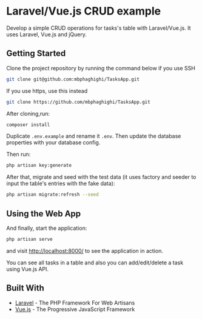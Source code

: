 # Laravel/Vue.js CRUD example

Develop a simple CRUD operations for tasks's table with Laravel/Vue.js. It uses Laravel, Vue.js and jQuery. 

## Getting Started

Clone the project repository by running the command below if you use SSH

```bash
git clone git@github.com:mbphaghighi/TasksApp.git
```

If you use https, use this instead

```bash
git clone https://github.com/mbphaghighi/TasksApp.git
```

After cloning,run:

```bash
composer install
```

Duplicate `.env.example` and rename it `.env`.
Then update the database properties with your database config.

Then run:

```bash
php artisan key:generate
```

After that, migrate and seed with the test data (it uses factory and seeder to input the table's entries with the fake data):

```bash
php artisan migrate:refresh --seed
```

## Using the Web App

And finally, start the application:

```bash
php artisan serve
```

and visit [http://localhost:8000/](http://localhost:8000/) to see the application in action.

You can see all tasks in a table and also you can add/edit/delete a task using Vue.js API. 

## Built With

* [Laravel](https://laravel.com) - The PHP Framework For Web Artisans
* [Vue.js](https://vuejs.org) - The Progressive JavaScript Framework

